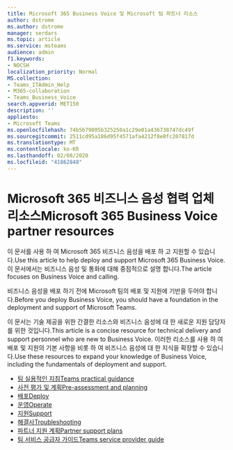 ```yaml
---
title: Microsoft 365 Business Voice 및 Microsoft 팀 파트너 리소스
author: dstrome
ms.author: dstrome
manager: serdars
ms.topic: article
ms.service: msteams
audience: admin
f1.keywords:
- NOCSH
localization_priority: Normal
MS.collection:
- Teams_ITAdmin_Help
- M365-collaboration
- Teams_Business_Voice
search.appverid: MET150
description: ''
appliesto:
- Microsoft Teams
ms.openlocfilehash: 74b5679805b325250a1c29e01a436738747dc49f
ms.sourcegitcommit: 2511cd95a186d95f4571afa4212f8e0fc207817d
ms.translationtype: MT
ms.contentlocale: ko-KR
ms.lasthandoff: 02/08/2020
ms.locfileid: "41862848"
---
```

# <a name="microsoft-365-business-voice-partner-resources"></a><span data-ttu-id="0ad0a-102">Microsoft 365 비즈니스 음성 협력 업체 리소스</span><span class="sxs-lookup"><span data-stu-id="0ad0a-102">Microsoft 365 Business Voice partner resources</span></span>

<span data-ttu-id="0ad0a-103">이 문서를 사용 하 여 Microsoft 365 비즈니스 음성을 배포 하 고 지원할 수 있습니다.</span><span class="sxs-lookup"><span data-stu-id="0ad0a-103">Use this article to help deploy and support Microsoft 365 Business Voice.</span></span> <span data-ttu-id="0ad0a-104">이 문서에서는 비즈니스 음성 및 통화에 대해 중점적으로 설명 합니다.</span><span class="sxs-lookup"><span data-stu-id="0ad0a-104">The article focuses on Business Voice and calling.</span></span>

<span data-ttu-id="0ad0a-105">비즈니스 음성을 배포 하기 전에 Microsoft 팀의 배포 및 지원에 기반을 두어야 합니다.</span><span class="sxs-lookup"><span data-stu-id="0ad0a-105">Before you deploy Business Voice, you should have a foundation in the deployment and support of Microsoft Teams.</span></span>

<span data-ttu-id="0ad0a-106">이 문서는 기술 제공을 위한 간결한 리소스와 비즈니스 음성에 대 한 새로운 지원 담당자를 위한 것입니다.</span><span class="sxs-lookup"><span data-stu-id="0ad0a-106">This article is a concise resource for technical delivery and support personnel who are new to Business Voice.</span></span> <span data-ttu-id="0ad0a-107">이러한 리소스를 사용 하 여 배포 및 지원의 기본 사항을 비롯 하 여 비즈니스 음성에 대 한 지식을 확장할 수 있습니다.</span><span class="sxs-lookup"><span data-stu-id="0ad0a-107">Use these resources to expand your knowledge of Business Voice, including the fundamentals of deployment and support.</span></span>

- [<span data-ttu-id="0ad0a-108">팀 실용적인 지침</span><span class="sxs-lookup"><span data-stu-id="0ad0a-108">Teams practical guidance</span></span>](../cloud-voice-landing-page.md)
- [<span data-ttu-id="0ad0a-109">사전 평가 및 계획</span><span class="sxs-lookup"><span data-stu-id="0ad0a-109">Pre-assessment and planning</span></span>](../3-envision-evaluate-my-environment.md)
- [<span data-ttu-id="0ad0a-110">배포</span><span class="sxs-lookup"><span data-stu-id="0ad0a-110">Deploy</span></span>](../3-onboard-deploy-my-service.md)
- [<span data-ttu-id="0ad0a-111">운영</span><span class="sxs-lookup"><span data-stu-id="0ad0a-111">Operate</span></span>](../1-drive-value-operate-my-service.md)
- [<span data-ttu-id="0ad0a-112">지원</span><span class="sxs-lookup"><span data-stu-id="0ad0a-112">Support</span></span>](../prepare-network.md)
- [<span data-ttu-id="0ad0a-113">해결사</span><span class="sxs-lookup"><span data-stu-id="0ad0a-113">Troubleshooting</span></span>](../connectivity-issues.md)
- [<span data-ttu-id="0ad0a-114">파트너 지원 계획</span><span class="sxs-lookup"><span data-stu-id="0ad0a-114">Partner support plans</span></span>](https://partner.microsoft.com/support/partnersupport)
- [<span data-ttu-id="0ad0a-115">팀 서비스 공급자 가이드</span><span class="sxs-lookup"><span data-stu-id="0ad0a-115">Teams service provider guide</span></span>](https://aka.ms/teamsserviceproviderguide)
